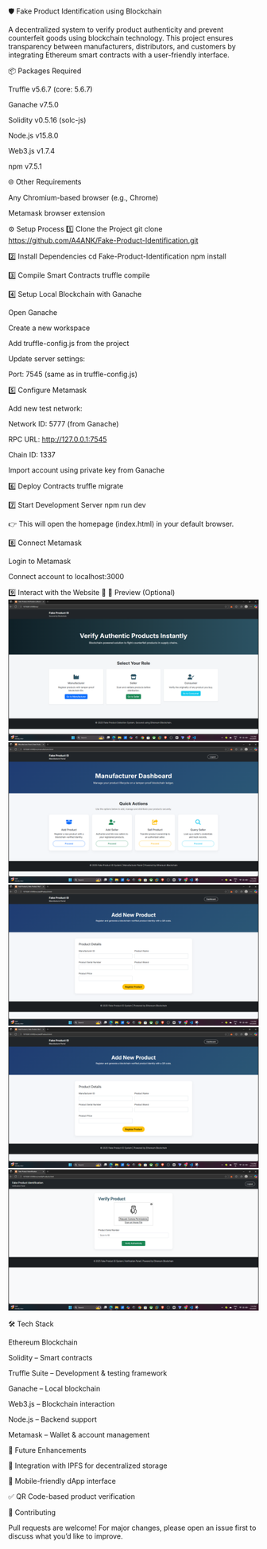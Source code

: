 🛡️ Fake Product Identification using Blockchain

A decentralized system to verify product authenticity and prevent counterfeit goods using blockchain technology.
This project ensures transparency between manufacturers, distributors, and customers by integrating Ethereum smart contracts with a user-friendly interface.

📦 Packages Required

Truffle v5.6.7 (core: 5.6.7)

Ganache v7.5.0

Solidity v0.5.16 (solc-js)

Node.js v15.8.0

Web3.js v1.7.4

npm v7.5.1

🌐 Other Requirements

Any Chromium-based browser (e.g., Chrome)

Metamask browser extension

⚙️ Setup Process
1️⃣ Clone the Project
git clone https://github.com/A4ANK/Fake-Product-Identification.git

2️⃣ Install Dependencies
cd Fake-Product-Identification
npm install

3️⃣ Compile Smart Contracts
truffle compile

4️⃣ Setup Local Blockchain with Ganache

Open Ganache

Create a new workspace

Add truffle-config.js from the project

Update server settings:

Port: 7545 (same as in truffle-config.js)

5️⃣ Configure Metamask

Add new test network:

Network ID: 5777 (from Ganache)

RPC URL: http://127.0.0.1:7545

Chain ID: 1337

Import account using private key from Ganache

6️⃣ Deploy Contracts
truffle migrate

7️⃣ Start Development Server
npm run dev


👉 This will open the homepage (index.html) in your default browser.

8️⃣ Connect Metamask

Login to Metamask

Connect account to localhost:3000

9️⃣ Interact with the Website 🎉
📸 Preview (Optional)
![Project Preview](assets/main-page.png) 
![Project Preview](assets/manufacturer-page.png) 
![Project Preview](assets/add-product.png) 
![Project Preview](assets/seller-page.png) 
![Project Preview](assets/product-verification.png) 


🛠️ Tech Stack

Ethereum Blockchain

Solidity – Smart contracts

Truffle Suite – Development & testing framework

Ganache – Local blockchain

Web3.js – Blockchain interaction

Node.js – Backend support

Metamask – Wallet & account management

🚀 Future Enhancements

🔗 Integration with IPFS for decentralized storage

📱 Mobile-friendly dApp interface

✅ QR Code-based product verification

🤝 Contributing

Pull requests are welcome! For major changes, please open an issue first to discuss what you’d like to improve.